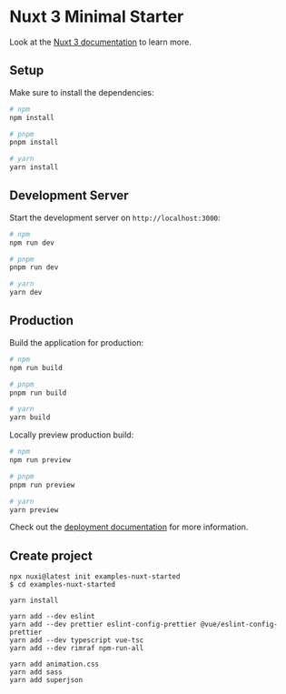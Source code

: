 # Nuxt 3 Minimal Starter

Look at the [Nuxt 3 documentation](https://nuxt.com/docs/getting-started/introduction) to learn more.

## Setup

Make sure to install the dependencies:

```bash
# npm
npm install

# pnpm
pnpm install

# yarn
yarn install
```

## Development Server

Start the development server on `http://localhost:3000`:

```bash
# npm
npm run dev

# pnpm
pnpm run dev

# yarn
yarn dev
```

## Production

Build the application for production:

```bash
# npm
npm run build

# pnpm
pnpm run build

# yarn
yarn build
```

Locally preview production build:

```bash
# npm
npm run preview

# pnpm
pnpm run preview

# yarn
yarn preview
```

Check out the [deployment documentation](https://nuxt.com/docs/getting-started/deployment) for more information.

<!-- -->

## Create project

```shell
npx nuxi@latest init examples-nuxt-started
$ cd examples-nuxt-started

yarn install

yarn add --dev eslint
yarn add --dev prettier eslint-config-prettier @vue/eslint-config-prettier
yarn add --dev typescript vue-tsc
yarn add --dev rimraf npm-run-all

yarn add animation.css
yarn add sass
yarn add superjson

```
